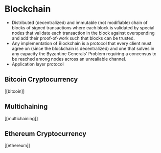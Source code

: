 
# Blockchain
- Distributed (decentralized) and immutable (not modifiable) chain of blocks of signed transactions where each block is validated by special nodes that validate each transaction in the block against overspending and add their proof-of-work such that blocks can be trusted.
- Any implementation of Blockchain is a protocol that every client must agree on (since the blockchain is decentralized) and one that solves in any capacity the Byzantine Generals' Problem requiring a concensus to be reached among nodes across an unrealiable channel.
- Application layer protocol

## Bitcoin Cryptocurrency
[[bitcoin]]

## Multichaining
[[multichaining]]

## Ethereum Cryptocurrency
[[ethereum]]

